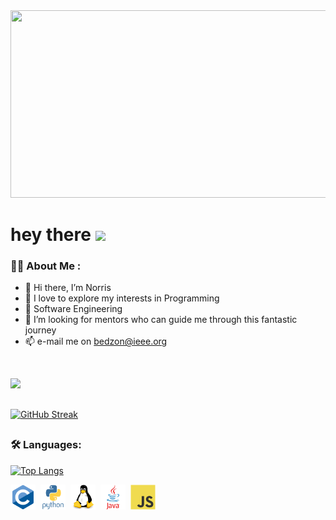 <div align="center">
  <img src="https://media.giphy.com/media/dWesBcTLavkZuG35MI/giphy.gif" width="600" height="300"/>
</div>

##
<h1>
  hey there
  <img src="https://media.giphy.com/media/hvRJCLFzcasrR4ia7z/giphy.gif" width="30px"/>
</h1>

### :man_technologist: About Me :

- 👋 Hi there, I’m Norris
- 👀 I love to explore my interests in Programming
- 🌱 Software Engineering 
- 💞️ I’m looking for mentors who can guide me through this fantastic journey
- 📫 e-mail me on bedzon@ieee.org


<img src="https://komarev.com/ghpvc/?bedzon94=bedzon94&style=flat-square&color=blue" alt=""/>


![](https://komarev.com/ghpvc/?username=bedzon94)

##

[![GitHub Streak](https://streak-stats.demolab.com/?user=bedzon94)](https://git.io/streak-stats)

##

### :hammer_and_wrench: Languages:

[![Top Langs](https://github-readme-stats-git-masterrstaa-rickstaa.vercel.app/api/top-langs/?username=bedzon94)](https://github.com/bedzon94/github-readme-stats)


<div>
<img src="https://github.com/devicons/devicon/blob/master/icons/c/c-original.svg" title="C” alt=“C" width="40" height="40"/>&nbsp;
<img src="https://github.com/devicons/devicon/blob/master/icons/python/python-original-wordmark.svg" title="Python” alt=“Python" width="40" height="40"/>&nbsp;
<img src="https://github.com/devicons/devicon/blob/master/icons/linux/linux-original.svg" title="SHELL” alt=“SHELL" width="40" height="40"/>&nbsp;
<img src="https://github.com/devicons/devicon/blob/master/icons/java/java-original-wordmark.svg" title="Java" alt="Java" width="40" height="40"/>&nbsp;
<img src="https://github.com/devicons/devicon/blob/master/icons/javascript/javascript-original.svg" title="JavaScript" alt="JavaScript" width="40" height="40"/>&nbsp;
</div>

